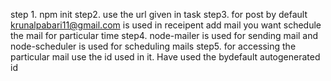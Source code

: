 step 1. npm init
step2. use the url given in task
step3. for post by default krunalpabari11@gmail.com is used in receipent add mail you want schedule the mail for particular time
step4. node-mailer is used for sending mail and node-scheduler is used for scheduling mails
step5. for accessing the particular mail use the id used in it. Have used the bydefault autogenerated id
